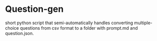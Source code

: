 # Question-gen
short python script that semi-automatically handles converting multiple-choice questions from csv format to a folder with prompt.md and question.json.
